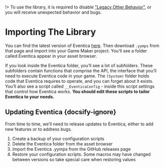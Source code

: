 !> To use the library, it is required
to disable ["Legacy Other Behavior"](https://manual.gamemaker.io/monthly/en/#t=GameMaker_Language%2FGML_Overview%2FInstance%20Keywords%2Fother.htm%23legacy_other_behaviour&rhsearch=legacy%20other%20behavior),
or you will receive unexpected behavior and bugs.

# Importing The Library

You can find the latest version of Eventica [here](https://github.com/AlexInCube/Eventica/releases).
Then download `.yymps` from that page and import into your Game Maker project.
You’ll see a folder called Eventica appear in your asset browser.

If you look inside the Eventica folder, you’ll see a lot of subfolders. 
These subfolders contain functions that comprise the API, the interface that you’ll need to execute Eventica code in your game. 
The `(System)` folder holds code that Eventica requires to operate, and you can forget about it exists. 
You’ll also see a script called `__EventicaConfig` - inside this script settings that control how Eventica works. 
**You should edit these scripts to tailor Eventica to your needs.**


## Updating Eventica {docsify-ignore}
From time to time, we’ll need to release updates to Eventica, either to add new features or to address bugs.

1. Create a backup of your configuration scripts
2. Delete the Eventica folder from the asset browser
3. Import the Eventica .yymps from the GitHub releases page
4. Restore your configuration scripts. Some macros may have changed between versions so take special care when restoring values